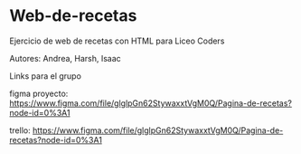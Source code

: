 # Web-de-recetas
Ejercicio de web de recetas con HTML para Liceo Coders


Autores:
Andrea, Harsh, Isaac

Links para el grupo

figma proyecto: https://www.figma.com/file/glglpGn62StywaxxtVgM0Q/Pagina-de-recetas?node-id=0%3A1


trello: https://www.figma.com/file/glglpGn62StywaxxtVgM0Q/Pagina-de-recetas?node-id=0%3A1

